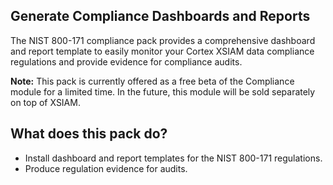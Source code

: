 ## **Generate Compliance Dashboards and Reports**
The NIST 800-171 compliance pack provides a comprehensive dashboard and report template to easily monitor your Cortex XSIAM data compliance regulations and provide evidence for compliance audits.

**Note:** This pack is currently offered as a free beta of the Compliance module for a limited time. In the future, this module will be sold separately on top of XSIAM.

## **What does this pack do?**
- Install dashboard and report templates for the NIST 800-171 regulations.
- Produce regulation evidence for audits.